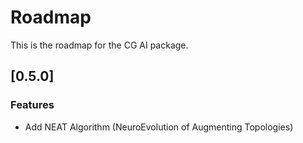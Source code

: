 # Roadmap
This is the roadmap for the CG AI package.

## [0.5.0]
### Features
- Add NEAT Algorithm (NeuroEvolution of Augmenting Topologies)